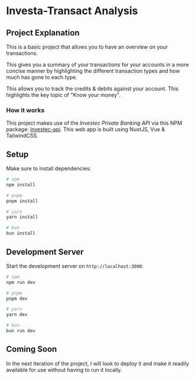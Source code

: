# Investa-Transact Analysis

## Project Explanation
This is a basic project that allows you to have an overview on your transactions. 

This gives you a summary of your transactions for your accounts in a more concise manner by highlighting the different transaction types and how much has gone to each type. 

This allows you to track the credits & debits against your account. This highlights the key topic of "Know your money".

### How it works
This project makes use of the *Investec Private Banking API* via this NPM package: [investec-api](https://www.npmjs.com/package/investec-api). This web app is built using NuxtJS, Vue & TailwindCSS.

## Setup

Make sure to install dependencies:

```bash
# npm
npm install

# pnpm
pnpm install

# yarn
yarn install

# bun
bun install
```

## Development Server

Start the development server on `http://localhost:3000`:

```bash
# npm
npm run dev

# pnpm
pnpm dev

# yarn
yarn dev

# bun
bun run dev
```
## Coming Soon
In the next iteration of the project, I will look to deploy it and make it readily available for use without having to run it locally. 